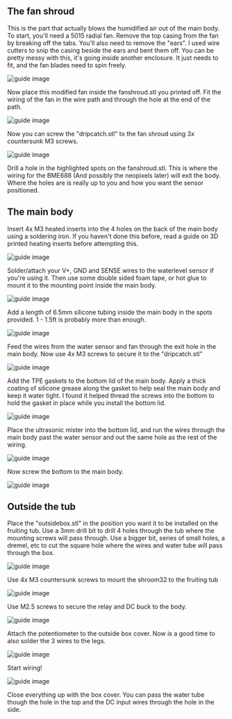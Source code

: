 ## The fan shroud 

This is the part that actually blows the humidified air out of the main body. To start, you'll need a 5015 radial fan. Remove the top casing from the fan by breaking off the tabs. You'll also need to remove the "ears". I used wire cutters to snip the casing beside the ears and bent them off. You can be pretty messy with this, it's going inside another enclosure. It just needs to fit, and the fan blades need to spin freely. 

![guide image](/images/fan1.png)

Now place this modified fan inside the fanshroud.stl you printed off. Fit the wiring of the fan in the wire path and through the hole at the end of the path. 

![guide image](/images/fan2.png)

Now you can screw the "dripcatch.stl" to the fan shroud using 3x countersunk M3 screws. 

![guide image](/images/fan3.png)

Drill a hole in the highlighted spots on the fanshroud.stl. This is where the wiring for the BME688 (And possibly the neopixels later) will exit the body. Where the holes are is really up to you and how you want the sensor positioned. 

## The main body

Insert 4x M3 heated inserts into the 4 holes on the back of the main body using a soldering iron. If you haven't done this before, read a guide on 3D printed heating inserts before attempting this. 

![guide image](/images/main1.png)

Solder/attach your V+, GND and SENSE wires to the waterlevel sensor if you're using it. Then use some double sided foam tape, or hot glue to mount it to the mounting point inside the main body. 

![guide image](/images/main2.png)

Add a length of 6.5mm silicone tubing inside the main body in the spots provided. 1 - 1.5ft is probably more than enough. 

![guide image](/images/main3.png)

Feed the wires from the water sensor and fan through the exit hole in the main body. Now use 4x M3 screws to secure it to the "dripcatch.stl"

![guide image](/images/main4.png)

Add the TPE gaskets to the bottom lid of the main body. Apply a thick coating of silicone grease along the gasket to help seal the main body and keep it water tight. I found it helped thread the screws into the bottom to hold the gasket in place while you install the bottom lid.

![guide image](/images/bottom1.png)

Place the ultrasonic mister into the bottom lid, and run the wires through the main body past the water sensor and out the same hole as the rest of the wiring.

![guide image](/images/bottom2.png)

Now screw the bottom to the main body.

![guide image](/images/main5.png)

## Outside the tub

Place the "outsidebox.stl" in the position you want it to be installed on the fruiting tub. Use a 3mm drill bit to drill 4 holes through the tub where the mounting screws will pass through. Use a bigger bit, series of small holes, a dremel, etc to cut the square hole where the wires and water tube will pass through the box. 

![guide image](/images/outside1.png)

Use 4x M3 countersunk screws to mount the shroom32 to the fruiting tub

![guide image](/images/outside3.png)

Use M2.5 screws to secure the relay and DC buck to the body. 

![guide image](/images/outside2.png)

Attach the potentiometer to the outside box cover. Now is a good time to also solder the 3 wires to the legs.

![guide image](/images/outside4.png)

Start wiring! 

![guide image](/images/outside5.png)

Close everything up with the box cover. You can pass the water tube though the hole in the top and the DC input wires through the hole in the side.
